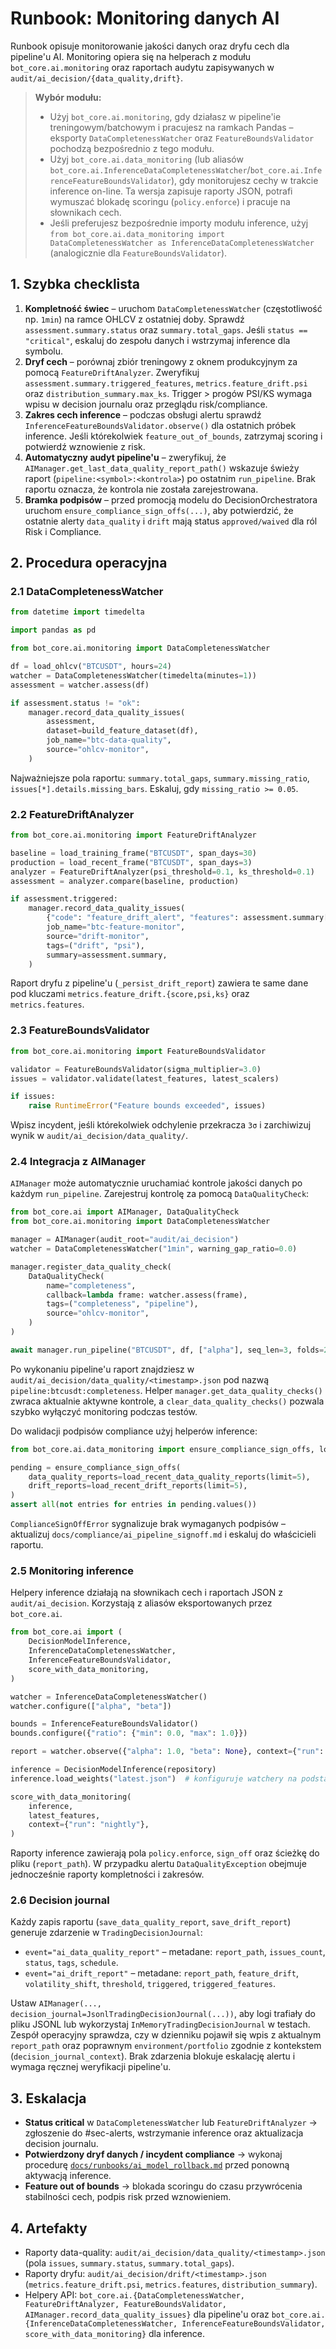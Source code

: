 # Runbook: Monitoring danych AI

Runbook opisuje monitorowanie jakości danych oraz dryfu cech dla pipeline'u AI. Monitoring opiera się na helperach z modułu `bot_core.ai.monitoring` oraz raportach audytu zapisywanych w `audit/ai_decision/{data_quality,drift}`.

> **Wybór modułu:**
> - Użyj `bot_core.ai.monitoring`, gdy działasz w pipeline'ie treningowym/batchowym i pracujesz na ramkach Pandas – eksporty `DataCompletenessWatcher` oraz `FeatureBoundsValidator` pochodzą bezpośrednio z tego modułu.
> - Użyj `bot_core.ai.data_monitoring` (lub aliasów `bot_core.ai.InferenceDataCompletenessWatcher`/`bot_core.ai.InferenceFeatureBoundsValidator`), gdy monitorujesz cechy w trakcie inference on-line. Ta wersja zapisuje raporty JSON, potrafi wymuszać blokadę scoringu (`policy.enforce`) i pracuje na słownikach cech.
> - Jeśli preferujesz bezpośrednie importy modułu inference, użyj `from bot_core.ai.data_monitoring import DataCompletenessWatcher as InferenceDataCompletenessWatcher` (analogicznie dla `FeatureBoundsValidator`).

## 1. Szybka checklista

1. **Kompletność świec** – uruchom `DataCompletenessWatcher` (częstotliwość np. `1min`) na ramce OHLCV z ostatniej doby. Sprawdź `assessment.summary.status` oraz `summary.total_gaps`. Jeśli `status == "critical"`, eskaluj do zespołu danych i wstrzymaj inference dla symbolu.
2. **Dryf cech** – porównaj zbiór treningowy z oknem produkcyjnym za pomocą `FeatureDriftAnalyzer`. Zweryfikuj `assessment.summary.triggered_features`, `metrics.feature_drift.psi` oraz `distribution_summary.max_ks`. Trigger > progów PSI/KS wymaga wpisu w decision journalu oraz przeglądu risk/compliance.
3. **Zakres cech inference** – podczas obsługi alertu sprawdź `InferenceFeatureBoundsValidator.observe()` dla ostatnich próbek inference. Jeśli którekolwiek `feature_out_of_bounds`, zatrzymaj scoring i potwierdź wznowienie z risk.
4. **Automatyczny audyt pipeline'u** – zweryfikuj, że `AIManager.get_last_data_quality_report_path()` wskazuje świeży raport (`pipeline:<symbol>:<kontrola>`) po ostatnim `run_pipeline`. Brak raportu oznacza, że kontrola nie została zarejestrowana.
5. **Bramka podpisów** – przed promocją modelu do DecisionOrchestratora uruchom `ensure_compliance_sign_offs(...)`, aby potwierdzić, że ostatnie alerty `data_quality` i `drift` mają status `approved/waived` dla ról Risk i Compliance.

## 2. Procedura operacyjna

### 2.1 DataCompletenessWatcher

```python
from datetime import timedelta

import pandas as pd

from bot_core.ai.monitoring import DataCompletenessWatcher

df = load_ohlcv("BTCUSDT", hours=24)
watcher = DataCompletenessWatcher(timedelta(minutes=1))
assessment = watcher.assess(df)

if assessment.status != "ok":
    manager.record_data_quality_issues(
        assessment,
        dataset=build_feature_dataset(df),
        job_name="btc-data-quality",
        source="ohlcv-monitor",
    )
```

Najważniejsze pola raportu: `summary.total_gaps`, `summary.missing_ratio`, `issues[*].details.missing_bars`. Eskaluj, gdy `missing_ratio >= 0.05`.

### 2.2 FeatureDriftAnalyzer

```python
from bot_core.ai.monitoring import FeatureDriftAnalyzer

baseline = load_training_frame("BTCUSDT", span_days=30)
production = load_recent_frame("BTCUSDT", span_days=3)
analyzer = FeatureDriftAnalyzer(psi_threshold=0.1, ks_threshold=0.1)
assessment = analyzer.compare(baseline, production)

if assessment.triggered:
    manager.record_data_quality_issues(
        {"code": "feature_drift_alert", "features": assessment.summary["triggered_features"]},
        job_name="btc-feature-monitor",
        source="drift-monitor",
        tags=("drift", "psi"),
        summary=assessment.summary,
    )
```

Raport dryfu z pipeline'u (`_persist_drift_report`) zawiera te same dane pod kluczami `metrics.feature_drift.{score,psi,ks}` oraz `metrics.features`.

### 2.3 FeatureBoundsValidator

```python
from bot_core.ai.monitoring import FeatureBoundsValidator

validator = FeatureBoundsValidator(sigma_multiplier=3.0)
issues = validator.validate(latest_features, latest_scalers)

if issues:
    raise RuntimeError("Feature bounds exceeded", issues)
```

Wpisz incydent, jeśli którekolwiek odchylenie przekracza `3σ` i zarchiwizuj wynik w `audit/ai_decision/data_quality/`.

### 2.4 Integracja z AIManager

`AIManager` może automatycznie uruchamiać kontrole jakości danych po każdym `run_pipeline`. Zarejestruj kontrolę za pomocą `DataQualityCheck`:

```python
from bot_core.ai import AIManager, DataQualityCheck
from bot_core.ai.monitoring import DataCompletenessWatcher

manager = AIManager(audit_root="audit/ai_decision")
watcher = DataCompletenessWatcher("1min", warning_gap_ratio=0.0)

manager.register_data_quality_check(
    DataQualityCheck(
        name="completeness",
        callback=lambda frame: watcher.assess(frame),
        tags=("completeness", "pipeline"),
        source="ohlcv-monitor",
    )
)

await manager.run_pipeline("BTCUSDT", df, ["alpha"], seq_len=3, folds=2)
```

Po wykonaniu pipeline'u raport znajdziesz w `audit/ai_decision/data_quality/<timestamp>.json` pod nazwą `pipeline:btcusdt:completeness`. Helper `manager.get_data_quality_checks()` zwraca aktualnie aktywne kontrole, a `clear_data_quality_checks()` pozwala szybko wyłączyć monitoring podczas testów.

Do walidacji podpisów compliance użyj helperów inference:

```python
from bot_core.ai.data_monitoring import ensure_compliance_sign_offs, load_recent_data_quality_reports, load_recent_drift_reports

pending = ensure_compliance_sign_offs(
    data_quality_reports=load_recent_data_quality_reports(limit=5),
    drift_reports=load_recent_drift_reports(limit=5),
)
assert all(not entries for entries in pending.values())
```
`ComplianceSignOffError` sygnalizuje brak wymaganych podpisów – aktualizuj `docs/compliance/ai_pipeline_signoff.md` i eskaluj do właścicieli raportu.

### 2.5 Monitoring inference

Helpery inference działają na słownikach cech i raportach JSON z `audit/ai_decision`. Korzystają z aliasów eksportowanych przez `bot_core.ai`.

```python
from bot_core.ai import (
    DecisionModelInference,
    InferenceDataCompletenessWatcher,
    InferenceFeatureBoundsValidator,
    score_with_data_monitoring,
)

watcher = InferenceDataCompletenessWatcher()
watcher.configure(["alpha", "beta"])

bounds = InferenceFeatureBoundsValidator()
bounds.configure({"ratio": {"min": 0.0, "max": 1.0}})

report = watcher.observe({"alpha": 1.0, "beta": None}, context={"run": "nightly"})

inference = DecisionModelInference(repository)
inference.load_weights("latest.json")  # konfiguruje watchery na podstawie metadanych artefaktu

score_with_data_monitoring(
    inference,
    latest_features,
    context={"run": "nightly"},
)
```

Raporty inference zawierają pola `policy.enforce`, `sign_off` oraz ścieżkę do pliku (`report_path`). W przypadku alertu `DataQualityException` obejmuje jednocześnie raporty kompletności i zakresów.

### 2.6 Decision journal

Każdy zapis raportu (`save_data_quality_report`, `save_drift_report`) generuje zdarzenie w `TradingDecisionJournal`:

- `event="ai_data_quality_report"` – metadane: `report_path`, `issues_count`, `status`, `tags`, `schedule`.
- `event="ai_drift_report"` – metadane: `report_path`, `feature_drift`, `volatility_shift`, `threshold`, `triggered`, `triggered_features`.

Ustaw `AIManager(..., decision_journal=JsonlTradingDecisionJournal(...))`, aby logi trafiały do pliku JSONL lub wykorzystaj `InMemoryTradingDecisionJournal` w testach. Zespół operacyjny sprawdza, czy w dzienniku pojawił się wpis z aktualnym `report_path` oraz poprawnym `environment/portfolio` zgodnie z kontekstem (`decision_journal_context`). Brak zdarzenia blokuje eskalację alertu i wymaga ręcznej weryfikacji pipeline'u.

## 3. Eskalacja

- **Status critical** w `DataCompletenessWatcher` lub `FeatureDriftAnalyzer` → zgłoszenie do #sec-alerts, wstrzymanie inference oraz aktualizacja decision journalu.
- **Potwierdzony dryf danych / incydent compliance** → wykonaj procedurę [`docs/runbooks/ai_model_rollback.md`](ai_model_rollback.md) przed ponowną aktywacją inference.
- **Feature out of bounds** → blokada scoringu do czasu przywrócenia stabilności cech, podpis risk przed wznowieniem.

## 4. Artefakty

- Raporty data-quality: `audit/ai_decision/data_quality/<timestamp>.json` (pola `issues`, `summary.status`, `summary.total_gaps`).
- Raporty dryfu: `audit/ai_decision/drift/<timestamp>.json` (`metrics.feature_drift.psi`, `metrics.features`, `distribution_summary`).
- Helpery API: `bot_core.ai.{DataCompletenessWatcher, FeatureDriftAnalyzer, FeatureBoundsValidator, AIManager.record_data_quality_issues}` dla pipeline'u oraz `bot_core.ai.{InferenceDataCompletenessWatcher, InferenceFeatureBoundsValidator, score_with_data_monitoring}` dla inference.

